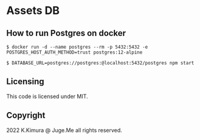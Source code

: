 # Assets DB


## How to run Postgres on docker

`$ docker run -d --name postgres --rm -p 5432:5432 -e POSTGRES_HOST_AUTH_METHOD=trust postgres:12-alpine`

`$ DATABASE_URL=postgres://postgres:@localhost:5432/postgres npm start`

## Licensing

This code is licensed under MIT.


## Copyright

2022 K.Kimura @ Juge.Me all rights reserved.


